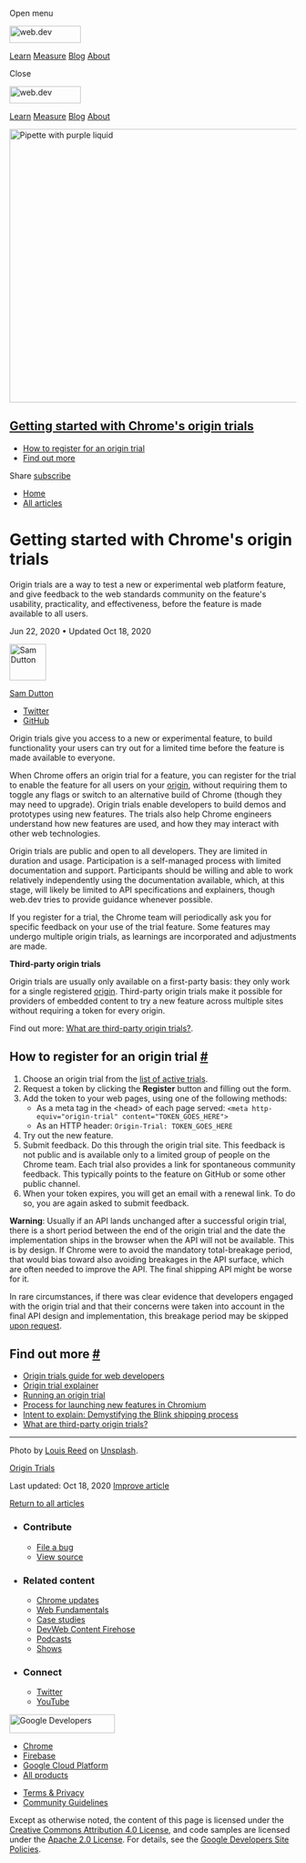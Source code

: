 <span class="w-tooltip w-tooltip--left">Open menu</span>

<a href="/" class="header-default__logo-link gc-analytics-event"><img src="/images/lockup.svg" alt="web.dev" class="header-default__logo" width="125" height="30" /></a>

<a href="/learn/" class="header-default__link gc-analytics-event">Learn</a> <a href="/measure/" class="header-default__link gc-analytics-event">Measure</a> <a href="/blog/" class="header-default__link gc-analytics-event">Blog</a> <a href="/about/" class="header-default__link gc-analytics-event">About</a>

<span class="w-tooltip">Close</span>

<a href="/" class="gc-analytics-event"><img src="/images/lockup.svg" alt="web.dev" class="drawer-default__logo" width="125" height="30" /></a>

<a href="/learn/" class="drawer-default__link gc-analytics-event">Learn</a> <a href="/measure/" class="drawer-default__link gc-analytics-event">Measure</a> <a href="/blog/" class="drawer-default__link gc-analytics-event">Blog</a> <a href="/about/" class="drawer-default__link gc-analytics-event">About</a>

<img src="https://web-dev.imgix.net/image/admin/ES4AQvk6hKt7IRIHlhod.jpg?auto=format" alt="Pipette with purple liquid" class="w-hero w-hero--cover" sizes="100vw" srcset="https://web-dev.imgix.net/image/admin/ES4AQvk6hKt7IRIHlhod.jpg?auto=format&amp;w=200 200w,     https://web-dev.imgix.net/image/admin/ES4AQvk6hKt7IRIHlhod.jpg?auto=format&amp;w=228 228w,     https://web-dev.imgix.net/image/admin/ES4AQvk6hKt7IRIHlhod.jpg?auto=format&amp;w=260 260w,     https://web-dev.imgix.net/image/admin/ES4AQvk6hKt7IRIHlhod.jpg?auto=format&amp;w=296 296w,     https://web-dev.imgix.net/image/admin/ES4AQvk6hKt7IRIHlhod.jpg?auto=format&amp;w=338 338w,     https://web-dev.imgix.net/image/admin/ES4AQvk6hKt7IRIHlhod.jpg?auto=format&amp;w=385 385w,     https://web-dev.imgix.net/image/admin/ES4AQvk6hKt7IRIHlhod.jpg?auto=format&amp;w=439 439w,     https://web-dev.imgix.net/image/admin/ES4AQvk6hKt7IRIHlhod.jpg?auto=format&amp;w=500 500w,     https://web-dev.imgix.net/image/admin/ES4AQvk6hKt7IRIHlhod.jpg?auto=format&amp;w=571 571w,     https://web-dev.imgix.net/image/admin/ES4AQvk6hKt7IRIHlhod.jpg?auto=format&amp;w=650 650w,     https://web-dev.imgix.net/image/admin/ES4AQvk6hKt7IRIHlhod.jpg?auto=format&amp;w=741 741w,     https://web-dev.imgix.net/image/admin/ES4AQvk6hKt7IRIHlhod.jpg?auto=format&amp;w=845 845w,     https://web-dev.imgix.net/image/admin/ES4AQvk6hKt7IRIHlhod.jpg?auto=format&amp;w=964 964w,     https://web-dev.imgix.net/image/admin/ES4AQvk6hKt7IRIHlhod.jpg?auto=format&amp;w=1098 1098w,     https://web-dev.imgix.net/image/admin/ES4AQvk6hKt7IRIHlhod.jpg?auto=format&amp;w=1252 1252w,     https://web-dev.imgix.net/image/admin/ES4AQvk6hKt7IRIHlhod.jpg?auto=format&amp;w=1428 1428w,     https://web-dev.imgix.net/image/admin/ES4AQvk6hKt7IRIHlhod.jpg?auto=format&amp;w=1600 1600w" width="1600" height="480" />

## <a href="#getting-started-with-chrome&#39;s-origin-trials" class="w-toc__header--link">Getting started with Chrome's origin trials</a>

- [How to register for an origin trial](#how-to-register-for-an-origin-trial)
- [Find out more](#find-out-more)

Share <a href="/newsletter/" class="w-actions__fab w-actions__fab--subscribe gc-analytics-event"><span>subscribe</span></a>

- <a href="/" class="w-breadcrumbs__link w-breadcrumbs__link--left-justify gc-analytics-event">Home</a>
- <a href="/blog" class="w-breadcrumbs__link gc-analytics-event">All articles</a>

# Getting started with Chrome's origin trials

Origin trials are a way to test a new or experimental web platform feature, and give feedback to the web standards community on the feature's usability, practicality, and effectiveness, before the feature is made available to all users.

Jun 22, 2020 <span class="w-author__separator">•</span> Updated Oct 18, 2020

[<img src="https://web-dev.imgix.net/image/admin/wPss4TJX9IJ1CJza7iFY.jpg?auto=format&amp;fit=crop&amp;h=64&amp;w=64" alt="Sam Dutton" class="w-author__image" sizes="(min-width: 64px) 64px, calc(100vw - 48px)" srcset="https://web-dev.imgix.net/image/admin/wPss4TJX9IJ1CJza7iFY.jpg?fit=crop&amp;h=64&amp;w=64&amp;auto=format&amp;dpr=1&amp;q=75 1x,     https://web-dev.imgix.net/image/admin/wPss4TJX9IJ1CJza7iFY.jpg?fit=crop&amp;h=64&amp;w=64&amp;auto=format&amp;dpr=2&amp;q=50 2x,     https://web-dev.imgix.net/image/admin/wPss4TJX9IJ1CJza7iFY.jpg?fit=crop&amp;h=64&amp;w=64&amp;auto=format&amp;dpr=3&amp;q=35 3x,     https://web-dev.imgix.net/image/admin/wPss4TJX9IJ1CJza7iFY.jpg?fit=crop&amp;h=64&amp;w=64&amp;auto=format&amp;dpr=4&amp;q=23 4x,     https://web-dev.imgix.net/image/admin/wPss4TJX9IJ1CJza7iFY.jpg?fit=crop&amp;h=64&amp;w=64&amp;auto=format&amp;dpr=5&amp;q=20 5x" width="64" height="64" />](/authors/samdutton/)

<a href="/authors/samdutton/" class="w-author__name-link">Sam Dutton</a>

- <a href="https://twitter.com/sw12" class="w-author__link">Twitter</a>
- <a href="https://github.com/samdutton" class="w-author__link">GitHub</a>

Origin trials give you access to a new or experimental feature, to build functionality your users can try out for a limited time before the feature is made available to everyone.

When Chrome offers an origin trial for a feature, you can register for the trial to enable the feature for all users on your [origin](/same-site-same-origin/#origin), without requiring them to toggle any flags or switch to an alternative build of Chrome (though they may need to upgrade). Origin trials enable developers to build demos and prototypes using new features. The trials also help Chrome engineers understand how new features are used, and how they may interact with other web technologies.

Origin trials are public and open to all developers. They are limited in duration and usage. Participation is a self-managed process with limited documentation and support. Participants should be willing and able to work relatively independently using the documentation available, which, at this stage, will likely be limited to API specifications and explainers, though web.dev tries to provide guidance whenever possible.

If you register for a trial, the Chrome team will periodically ask you for specific feedback on your use of the trial feature. Some features may undergo multiple origin trials, as learnings are incorporated and adjustments are made.

**Third-party origin trials**

Origin trials are usually only available on a first-party basis: they only work for a single registered [origin](/same-site-same-origin/#origin). Third-party origin trials make it possible for providers of embedded content to try a new feature across multiple sites without requiring a token for every origin.

Find out more: [What are third-party origin trials?](/third-party-origin-trials).

## How to register for an origin trial <a href="#how-to-register-for-an-origin-trial" class="w-headline-link">#</a>

1.  Choose an origin trial from the [list of active trials](https://developers.chrome.com/origintrials/#/trials/active).
2.  Request a token by clicking the **Register** button and filling out the form.
3.  Add the token to your web pages, using one of the following methods:
    - As a meta tag in the &lt;head&gt; of each page served: `<meta http-equiv="origin-trial" content="TOKEN_GOES_HERE">`
    - As an HTTP header: `Origin-Trial: TOKEN_GOES_HERE`
4.  Try out the new feature.
5.  Submit feedback. Do this through the origin trial site. This feedback is not public and is available only to a limited group of people on the Chrome team. Each trial also provides a link for spontaneous community feedback. This typically points to the feature on GitHub or some other public channel.
6.  When your token expires, you will get an email with a renewal link. To do so, you are again asked to submit feedback.

**Warning**: Usually if an API lands unchanged after a successful origin trial, there is a short period between the end of the origin trial and the date the implementation ships in the browser when the API will not be available. This is by design. If Chrome were to avoid the mandatory total-breakage period, that would bias toward also avoiding breakages in the API surface, which are often needed to improve the API. The final shipping API might be worse for it.

In rare circumstances, if there was clear evidence that developers engaged with the origin trial and that their concerns were taken into account in the final API design and implementation, this breakage period may be skipped [upon request](https://sites.google.com/a/chromium.org/dev/blink/launching-features#sites-canvas-main-content:~:text=If%20you%20wish%20to%20skip%20the,Ship%20imply%20approval%20of%20the%20request.).

## Find out more <a href="#find-out-more" class="w-headline-link">#</a>

- [Origin trials guide for web developers](https://github.com/GoogleChrome/OriginTrials/blob/gh-pages/developer-guide.md)
- [Origin trial explainer](https://github.com/GoogleChrome/OriginTrials/blob/gh-pages/explainer.md)
- [Running an origin trial](https://www.chromium.org/blink/origin-trials/running-an-origin-trial)
- [Process for launching new features in Chromium](https://www.chromium.org/blink/launching-features)
- [Intent to explain: Demystifying the Blink shipping process](https://www.youtube.com/watch?time_continue=291&v=y3EZx_b-7tk)
- [What are third-party origin trials?](/third-party-origin-trials)

---

Photo by [Louis Reed](https://unsplash.com/@_louisreed) on [Unsplash](https://unsplash.com/photos/pwcKF7L4-no).

<a href="/tags/origin-trials/" class="w-chip">Origin Trials</a>

<span class="w-mr--sm"> Last updated: Oct 18, 2020 </span> [Improve article](https://github.com/GoogleChrome/web.dev/blob/master/src/site/content/en/blog/origin-trials/index.md)

<a href="/blog" class="w-article-navigation__link w-article-navigation__link--back w-article-navigation__link--single gc-analytics-event">Return to all articles</a>

- ### Contribute

  - <a href="https://github.com/GoogleChrome/web.dev/issues/new?assignees=&amp;labels=bug&amp;template=bug_report.md&amp;title=" class="w-footer__linkbox-link">File a bug</a>
  - <a href="https://github.com/googlechrome/web.dev" class="w-footer__linkbox-link">View source</a>

- ### Related content

  - <a href="https://blog.chromium.org/" class="w-footer__linkbox-link">Chrome updates</a>
  - <a href="https://developers.google.com/web/" class="w-footer__linkbox-link">Web Fundamentals</a>
  - <a href="https://developers.google.com/web/showcase/" class="w-footer__linkbox-link">Case studies</a>
  - <a href="https://devwebfeed.appspot.com/" class="w-footer__linkbox-link">DevWeb Content Firehose</a>
  - <a href="/podcasts/" class="w-footer__linkbox-link">Podcasts</a>
  - <a href="/shows/" class="w-footer__linkbox-link">Shows</a>

- ### Connect

  - <a href="https://www.twitter.com/@ChromiumDev" class="w-footer__linkbox-link">Twitter</a>
  - <a href="https://www.youtube.com/user/ChromeDevelopers" class="w-footer__linkbox-link">YouTube</a>

<a href="https://developers.google.com/" class="w-footer__utility-logo-link"><img src="/images/lockup-color.png" alt="Google Developers" class="w-footer__utility-logo" width="185" height="33" /></a>

- <a href="https://developer.chrome.com/home" class="w-footer__utility-link">Chrome</a>
- <a href="https://firebase.google.com/" class="w-footer__utility-link">Firebase</a>
- <a href="https://cloud.google.com/" class="w-footer__utility-link">Google Cloud Platform</a>
- <a href="https://developers.google.com/products" class="w-footer__utility-link">All products</a>

<!-- -->

- <a href="https://policies.google.com/" class="w-footer__utility-link">Terms &amp; Privacy</a>
- <a href="/community-guidelines/" class="w-footer__utility-link">Community Guidelines</a>

Except as otherwise noted, the content of this page is licensed under the [Creative Commons Attribution 4.0 License](https://creativecommons.org/licenses/by/4.0/), and code samples are licensed under the [Apache 2.0 License](https://www.apache.org/licenses/LICENSE-2.0). For details, see the [Google Developers Site Policies](https://developers.google.com/site-policies).
